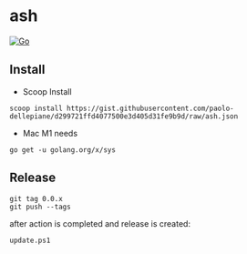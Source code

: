 # ash

[![Go](https://github.com/paolo-dellepiane/ash/actions/workflows/go.yml/badge.svg)](https://github.com/paolo-dellepiane/ash/actions/workflows/go.yml)

## Install

- Scoop Install

```
scoop install https://gist.githubusercontent.com/paolo-dellepiane/d299721ffd4077500e3d405d31fe9b9d/raw/ash.json
```

- Mac M1
  needs

```
go get -u golang.org/x/sys
```

## Release

```
git tag 0.0.x
git push --tags
```

after action is completed and release is created:

```
update.ps1
```
